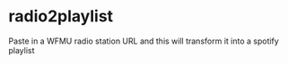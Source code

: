 # radio2playlist
Paste in a WFMU radio station URL and this will transform it into a spotify playlist
